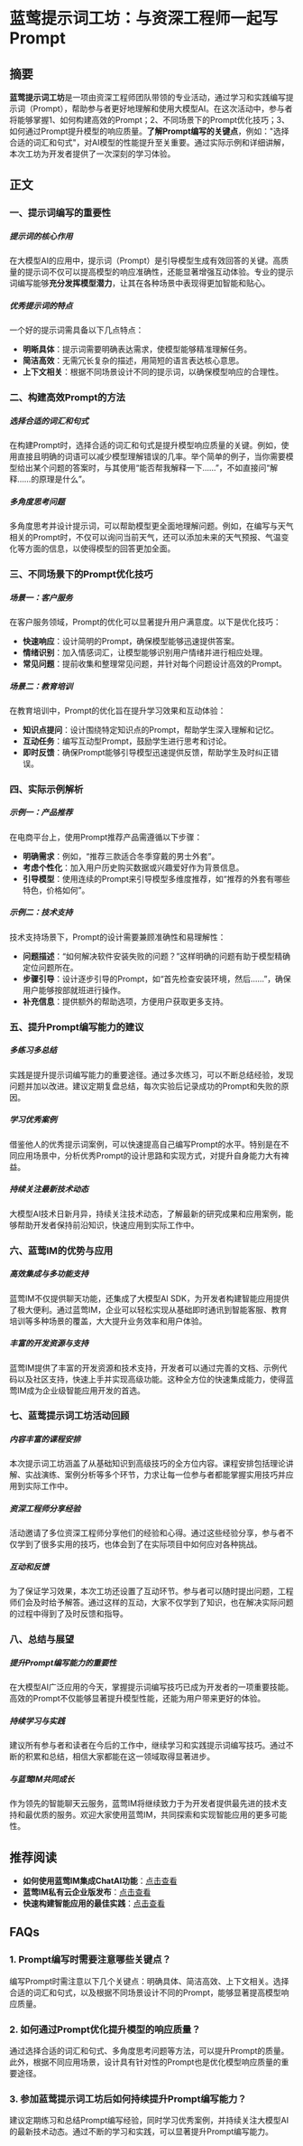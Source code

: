 # 蓝莺提示词工坊：与资深工程师一起写Prompt


## 摘要

**蓝莺提示词工坊**是一项由资深工程师团队带领的专业活动，通过学习和实践编写提示词（Prompt），帮助参与者更好地理解和使用大模型AI。在这次活动中，参与者将能够掌握1、如何构建高效的Prompt；2、不同场景下的Prompt优化技巧；3、如何通过Prompt提升模型的响应质量。**了解Prompt编写的关键点**，例如："选择合适的词汇和句式"，对AI模型的性能提升至关重要。通过实际示例和详细讲解，本次工坊为开发者提供了一次深刻的学习体验。

## 正文

### 一、提示词编写的重要性

##### 提示词的核心作用

在大模型AI的应用中，提示词（Prompt）是引导模型生成有效回答的关键。高质量的提示词不仅可以提高模型的响应准确性，还能显著增强互动体验。专业的提示词编写能够**充分发挥模型潜力**，让其在各种场景中表现得更加智能和贴心。

##### 优秀提示词的特点

一个好的提示词需具备以下几点特点：
- **明晰具体**：提示词需要明确表达需求，使模型能够精准理解任务。
- **简洁高效**：无需冗长复杂的描述，用简短的语言表达核心意思。
- **上下文相关**：根据不同场景设计不同的提示词，以确保模型响应的合理性。

### 二、构建高效Prompt的方法

##### 选择合适的词汇和句式

在构建Prompt时，选择合适的词汇和句式是提升模型响应质量的关键。例如，使用直接且明确的词语可以减少模型理解错误的几率。举个简单的例子，当你需要模型给出某个问题的答案时，与其使用“能否帮我解释一下……”，不如直接问“解释……的原理是什么”。

##### 多角度思考问题

多角度思考并设计提示词，可以帮助模型更全面地理解问题。例如，在编写与天气相关的Prompt时，不仅可以询问当前天气，还可以添加未来的天气预报、气温变化等方面的信息，以使得模型的回答更加全面。

### 三、不同场景下的Prompt优化技巧

##### 场景一：客户服务

在客户服务领域，Prompt的优化可以显著提升用户满意度。以下是优化技巧：
- **快速响应**：设计简明的Prompt，确保模型能够迅速提供答案。
- **情绪识别**：加入情感词汇，让模型能够识别用户情绪并进行相应处理。
- **常见问题**：提前收集和整理常见问题，并针对每个问题设计高效的Prompt。

##### 场景二：教育培训

在教育培训中，Prompt的优化旨在提升学习效果和互动体验：
- **知识点提问**：设计围绕特定知识点的Prompt，帮助学生深入理解和记忆。
- **互动任务**：编写互动型Prompt，鼓励学生进行思考和讨论。
- **即时反馈**：确保Prompt能够引导模型迅速提供反馈，帮助学生及时纠正错误。

### 四、实际示例解析

##### 示例一：产品推荐

在电商平台上，使用Prompt推荐产品需遵循以下步骤：
- **明确需求**：例如，“推荐三款适合冬季穿戴的男士外套”。
- **考虑个性化**：加入用户历史购买数据或兴趣爱好作为背景信息。
- **引导模型**：使用连续的Prompt来引导模型多维度推荐，如“推荐的外套有哪些特色，价格如何”。

##### 示例二：技术支持

技术支持场景下，Prompt的设计需要兼顾准确性和易理解性：
- **问题描述**：“如何解决软件安装失败的问题？”这样明确的问题有助于模型精确定位问题所在。
- **步骤引导**：设计逐步引导的Prompt，如“首先检查安装环境，然后……”，确保用户能够按部就班进行操作。
- **补充信息**：提供额外的帮助选项，方便用户获取更多支持。

### 五、提升Prompt编写能力的建议

##### 多练习多总结

实践是提升提示词编写能力的重要途径。通过多次练习，可以不断总结经验，发现问题并加以改进。建议定期复盘总结，每次实验后记录成功的Prompt和失败的原因。

##### 学习优秀案例

借鉴他人的优秀提示词案例，可以快速提高自己编写Prompt的水平。特别是在不同应用场景中，分析优秀Prompt的设计思路和实现方式，对提升自身能力大有裨益。

##### 持续关注最新技术动态

大模型AI技术日新月异，持续关注技术动态，了解最新的研究成果和应用案例，能够帮助开发者保持前沿知识，快速应用到实际工作中。

### 六、蓝莺IM的优势与应用

##### 高效集成与多功能支持

蓝莺IM不仅提供聊天功能，还集成了大模型AI SDK，为开发者构建智能应用提供了极大便利。通过蓝莺IM，企业可以轻松实现从基础即时通讯到智能客服、教育培训等多种场景的覆盖，大大提升业务效率和用户体验。

##### 丰富的开发资源与支持

蓝莺IM提供了丰富的开发资源和技术支持，开发者可以通过完善的文档、示例代码以及社区支持，快速上手并实现高级功能。这种全方位的快速集成能力，使得蓝莺IM成为企业级智能应用开发的首选。

### 七、蓝莺提示词工坊活动回顾

##### 内容丰富的课程安排

本次提示词工坊涵盖了从基础知识到高级技巧的全方位内容。课程安排包括理论讲解、实战演练、案例分析等多个环节，力求让每一位参与者都能掌握实用技巧并应用到实际工作中。

##### 资深工程师分享经验

活动邀请了多位资深工程师分享他们的经验和心得。通过这些经验分享，参与者不仅学到了很多实用的技巧，也体会到了在实际项目中如何应对各种挑战。

##### 互动和反馈

为了保证学习效果，本次工坊还设置了互动环节。参与者可以随时提出问题，工程师们会及时给予解答。通过这样的互动，大家不仅学到了知识，也在解决实际问题的过程中得到了及时反馈和指导。

### 八、总结与展望

##### 提升Prompt编写能力的重要性

在大模型AI广泛应用的今天，掌握提示词编写技巧已成为开发者的一项重要技能。高效的Prompt不仅能够显著提升模型性能，还能为用户带来更好的体验。

##### 持续学习与实践

建议所有参与者和读者在今后的工作中，继续学习和实践提示词编写技巧。通过不断的积累和总结，相信大家都能在这一领域取得显著进步。

##### 与蓝莺IM共同成长

作为领先的智能聊天云服务，蓝莺IM将继续致力于为开发者提供最先进的技术支持和最优质的服务。欢迎大家使用蓝莺IM，共同探索和实现智能应用的更多可能性。

## 推荐阅读

- **如何使用蓝莺IM集成ChatAI功能**：[点击查看](https://www.lanyingim.com/articles/how-to-use-lanyingim-to-integrate-chatai-function.html)
- **蓝莺IM私有云企业版发布**：[点击查看](https://www.lanyingim.com/articles/lanying-im-private-cloud-enterprise-edition-published.html)
- **快速构建智能应用的最佳实践**：[点击查看](https://www.lanyingim.com/articles/best-practices-for-building-intelligent-applications.html)

## FAQs

### **1. Prompt编写时需要注意哪些关键点？**

编写Prompt时需注意以下几个关键点：明确具体、简洁高效、上下文相关。选择合适的词汇和句式，以及根据不同场景设计不同的Prompt，能够显著提高模型响应质量。

### **2. 如何通过Prompt优化提升模型的响应质量？**

通过选择合适的词汇和句式、多角度思考问题等方法，可以提升Prompt的质量。此外，根据不同应用场景，设计具有针对性的Prompt也是优化模型响应质量的重要途径。

### **3. 参加蓝莺提示词工坊后如何持续提升Prompt编写能力？**

建议定期练习和总结Prompt编写经验，同时学习优秀案例，并持续关注大模型AI的最新技术动态。通过不断的学习和实践，可以显著提升Prompt编写能力。